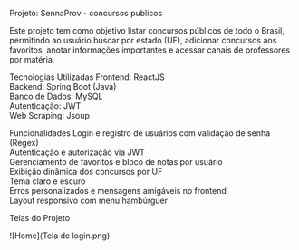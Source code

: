 Projeto: SennaProv - concursos publicos

Este projeto tem como objetivo listar concursos públicos de todo o Brasil, permitindo ao usuário buscar por estado (UF),
adicionar concursos aos favoritos, anotar informações importantes e acessar canais de professores por matéria.

Tecnologias Utilizadas
Frontend: ReactJS  
Backend: Spring Boot (Java)  
Banco de Dados: MySQL  
Autenticação: JWT  
Web Scraping: Jsoup  

 Funcionalidades
Login e registro de usuários com validação de senha (Regex)  
Autenticação e autorização via JWT  
Gerenciamento de favoritos e bloco de notas por usuário  
Exibição dinâmica dos concursos por UF  
Tema claro e escuro  
Erros personalizados e mensagens amigáveis no frontend  
Layout responsivo com menu hambúrguer  

 Telas do Projeto

![Home](Tela de login.png)


